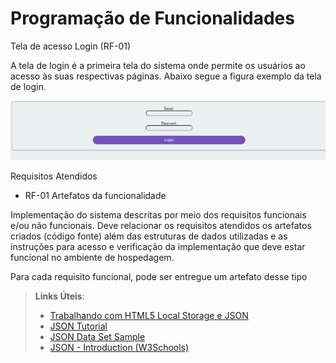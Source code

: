 # Programação de Funcionalidades

Tela de acesso Login (RF-01)

A tela de login é a primeira tela do sistema onde permite os usuários ao acesso às suas respectivas páginas. Abaixo segue a figura exemplo da tela de login.
 
![kanban3](https://github.com/ICEI-PUC-Minas-PMV-ADS/Artemis/blob/9367a913ad7f831ed586ca91217ae8fa408dd0fc/docs/img/tela%20login.PNG)

 Requisitos Atendidos
- RF-01
 Artefatos da funcionalidade
 
Implementação do sistema descritas por meio dos requisitos funcionais e/ou não funcionais. Deve relacionar os requisitos atendidos os artefatos criados (código fonte) além das estruturas de dados utilizadas e as instruções para acesso e verificação da implementação que deve estar funcional no ambiente de hospedagem.

Para cada requisito funcional, pode ser entregue um artefato desse tipo

> **Links Úteis**:
>
> - [Trabalhando com HTML5 Local Storage e JSON](https://www.devmedia.com.br/trabalhando-com-html5-local-storage-e-json/29045)
> - [JSON Tutorial](https://www.w3resource.com/JSON)
> - [JSON Data Set Sample](https://opensource.adobe.com/Spry/samples/data_region/JSONDataSetSample.html)
> - [JSON - Introduction (W3Schools)](https://www.w3schools.com/js/js_json_intro.asp)

